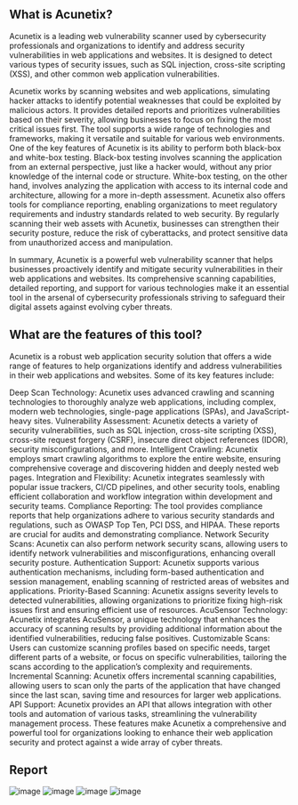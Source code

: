 ## What is Acunetix?

Acunetix is a leading web vulnerability scanner used by cybersecurity professionals and organizations to identify and address security vulnerabilities in web applications and websites. It is designed to detect various types of security issues, such as SQL injection, cross-site scripting (XSS), and other common web application vulnerabilities.

Acunetix works by scanning websites and web applications, simulating hacker attacks to identify potential weaknesses that could be exploited by malicious actors. It provides detailed reports and prioritizes vulnerabilities based on their severity, allowing businesses to focus on fixing the most critical issues first. The tool supports a wide range of technologies and frameworks, making it versatile and suitable for various web environments. One of the key features of Acunetix is its ability to perform both black-box and white-box testing. Black-box testing involves scanning the application from an external perspective, just like a hacker would, without any prior knowledge of the internal code or structure. White-box testing, on the other hand, involves analyzing the application with access to its internal code and architecture, allowing for a more in-depth assessment. Acunetix also offers tools for compliance reporting, enabling organizations to meet regulatory requirements and industry standards related to web security. By regularly scanning their web assets with Acunetix, businesses can strengthen their security posture, reduce the risk of cyberattacks, and protect sensitive data from unauthorized access and manipulation.

In summary, Acunetix is a powerful web vulnerability scanner that helps businesses proactively identify and mitigate security vulnerabilities in their web applications and websites. Its comprehensive scanning capabilities, detailed reporting, and support for various technologies make it an essential tool in the arsenal of cybersecurity professionals striving to safeguard their digital assets against evolving cyber threats.

## What are the features of this tool?

Acunetix is a robust web application security solution that offers a wide range of features to help organizations identify and address vulnerabilities in their web applications and websites. Some of its key features include:

Deep Scan Technology: Acunetix uses advanced crawling and scanning technologies to thoroughly analyze web applications, including complex, modern web technologies, single-page applications (SPAs), and JavaScript-heavy sites.
Vulnerability Assessment: Acunetix detects a variety of security vulnerabilities, such as SQL injection, cross-site scripting (XSS), cross-site request forgery (CSRF), insecure direct object references (IDOR), security misconfigurations, and more.
Intelligent Crawling: Acunetix employs smart crawling algorithms to explore the entire website, ensuring comprehensive coverage and discovering hidden and deeply nested web pages.
Integration and Flexibility: Acunetix integrates seamlessly with popular issue trackers, CI/CD pipelines, and other security tools, enabling efficient collaboration and workflow integration within development and security teams.
Compliance Reporting: The tool provides compliance reports that help organizations adhere to various security standards and regulations, such as OWASP Top Ten, PCI DSS, and HIPAA. These reports are crucial for audits and demonstrating compliance.
Network Security Scans: Acunetix can also perform network security scans, allowing users to identify network vulnerabilities and misconfigurations, enhancing overall security posture.
Authentication Support: Acunetix supports various authentication mechanisms, including form-based authentication and session management, enabling scanning of restricted areas of websites and applications.
Priority-Based Scanning: Acunetix assigns severity levels to detected vulnerabilities, allowing organizations to prioritize fixing high-risk issues first and ensuring efficient use of resources.
AcuSensor Technology: Acunetix integrates AcuSensor, a unique technology that enhances the accuracy of scanning results by providing additional information about the identified vulnerabilities, reducing false positives.
Customizable Scans: Users can customize scanning profiles based on specific needs, target different parts of a website, or focus on specific vulnerabilities, tailoring the scans according to the application’s complexity and requirements.
Incremental Scanning: Acunetix offers incremental scanning capabilities, allowing users to scan only the parts of the application that have changed since the last scan, saving time and resources for larger web applications.
API Support: Acunetix provides an API that allows integration with other tools and automation of various tasks, streamlining the vulnerability management process.
These features make Acunetix a comprehensive and powerful tool for organizations looking to enhance their web application security and protect against a wide array of cyber threats.

## Report
![image](https://github.com/tanvirseraj/Testhtml5/assets/85784149/407a1240-9365-4c6d-b4d1-7fa21f4f086a)
![image](https://github.com/tanvirseraj/Testhtml5/assets/85784149/a787f6ed-e85e-4f8f-b801-7ed627c9844f)
![image](https://github.com/tanvirseraj/Testhtml5/assets/85784149/c7058558-5072-46ac-a8c8-bbb7b1c98952)
![image](https://github.com/tanvirseraj/Testhtml5/assets/85784149/c27fe4a6-9416-47db-85ba-578658bc6dd9)



